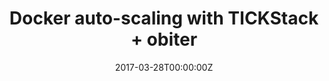 ---
title: Docker auto-scaling with TICKStack + obiter
date: 2017-03-28T00:00:00Z
slide: ""
embedSlide: ""
video: ""
embedVideo: ""
eventName: Online
eventLink: ""
city: ""
links:
  Resource: https://www.influxdata.com/resources/influxdata-helps-docker-auto-scale-monitoring/?ao_campid=70137000000Jgw7

---